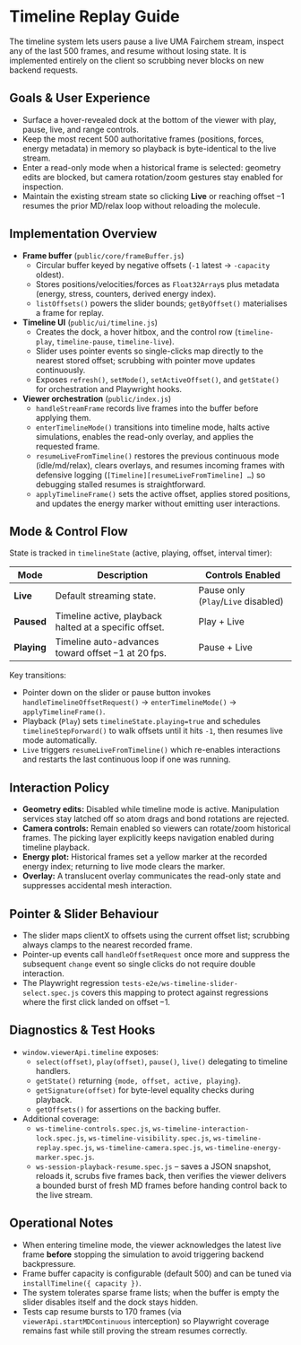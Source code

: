 # Timeline Replay Guide

The timeline system lets users pause a live UMA Fairchem stream, inspect any of the last 500 frames, and resume without losing state. It is implemented entirely on the client so scrubbing never blocks on new backend requests.

## Goals & User Experience
- Surface a hover-revealed dock at the bottom of the viewer with play, pause, live, and range controls.
- Keep the most recent 500 authoritative frames (positions, forces, energy metadata) in memory so playback is byte-identical to the live stream.
- Enter a read-only mode when a historical frame is selected: geometry edits are blocked, but camera rotation/zoom gestures stay enabled for inspection.
- Maintain the existing stream state so clicking **Live** or reaching offset −1 resumes the prior MD/relax loop without reloading the molecule.

## Implementation Overview
- **Frame buffer** (`public/core/frameBuffer.js`)
  - Circular buffer keyed by negative offsets (`-1` latest → `-capacity` oldest).
  - Stores positions/velocities/forces as `Float32Array`s plus metadata (energy, stress, counters, derived energy index).
  - `listOffsets()` powers the slider bounds; `getByOffset()` materialises a frame for replay.
- **Timeline UI** (`public/ui/timeline.js`)
  - Creates the dock, a hover hitbox, and the control row (`timeline-play`, `timeline-pause`, `timeline-live`).
  - Slider uses pointer events so single-clicks map directly to the nearest stored offset; scrubbing with pointer move updates continuously.
  - Exposes `refresh()`, `setMode()`, `setActiveOffset()`, and `getState()` for orchestration and Playwright hooks.
- **Viewer orchestration** (`public/index.js`)
  - `handleStreamFrame` records live frames into the buffer before applying them.
  - `enterTimelineMode()` transitions into timeline mode, halts active simulations, enables the read-only overlay, and applies the requested frame.
  - `resumeLiveFromTimeline()` restores the previous continuous mode (idle/md/relax), clears overlays, and resumes incoming frames with defensive logging (`[Timeline][resumeLiveFromTimeline] …`) so debugging stalled resumes is straightforward.
  - `applyTimelineFrame()` sets the active offset, applies stored positions, and updates the energy marker without emitting user interactions.

## Mode & Control Flow
State is tracked in `timelineState` (active, playing, offset, interval timer):

| Mode | Description | Controls Enabled |
| --- | --- | --- |
| **Live** | Default streaming state. | Pause only (`Play`/`Live` disabled) |
| **Paused** | Timeline active, playback halted at a specific offset. | Play + Live |
| **Playing** | Timeline auto-advances toward offset −1 at 20 fps. | Pause + Live |

Key transitions:
- Pointer down on the slider or pause button invokes `handleTimelineOffsetRequest()` → `enterTimelineMode()` → `applyTimelineFrame()`.
- Playback (`Play`) sets `timelineState.playing=true` and schedules `timelineStepForward()` to walk offsets until it hits `-1`, then resumes live mode automatically.
- `Live` triggers `resumeLiveFromTimeline()` which re-enables interactions and restarts the last continuous loop if one was running.

## Interaction Policy
- **Geometry edits:** Disabled while timeline mode is active. Manipulation services stay latched off so atom drags and bond rotations are rejected.
- **Camera controls:** Remain enabled so viewers can rotate/zoom historical frames. The picking layer explicitly keeps navigation enabled during timeline playback.
- **Energy plot:** Historical frames set a yellow marker at the recorded energy index; returning to live mode clears the marker.
- **Overlay:** A translucent overlay communicates the read-only state and suppresses accidental mesh interaction.

## Pointer & Slider Behaviour
- The slider maps clientX to offsets using the current offset list; scrubbing always clamps to the nearest recorded frame.
- Pointer-up events call `handleOffsetRequest` once more and suppress the subsequent `change` event so single clicks do not require double interaction.
- The Playwright regression `tests-e2e/ws-timeline-slider-select.spec.js` covers this mapping to protect against regressions where the first click landed on offset −1.

## Diagnostics & Test Hooks
- `window.viewerApi.timeline` exposes:
  - `select(offset)`, `play(offset)`, `pause()`, `live()` delegating to timeline handlers.
  - `getState()` returning `{mode, offset, active, playing}`.
  - `getSignature(offset)` for byte-level equality checks during playback.
  - `getOffsets()` for assertions on the backing buffer.
- Additional coverage:
  - `ws-timeline-controls.spec.js`, `ws-timeline-interaction-lock.spec.js`, `ws-timeline-visibility.spec.js`, `ws-timeline-replay.spec.js`, `ws-timeline-camera.spec.js`, `ws-timeline-energy-marker.spec.js`.
  - `ws-session-playback-resume.spec.js` – saves a JSON snapshot, reloads it, scrubs five frames back, then verifies the viewer delivers a bounded burst of fresh MD frames before handing control back to the live stream.

## Operational Notes
- When entering timeline mode, the viewer acknowledges the latest live frame **before** stopping the simulation to avoid triggering backend backpressure.
- Frame buffer capacity is configurable (default 500) and can be tuned via `installTimeline({ capacity })`.
- The system tolerates sparse frame lists; when the buffer is empty the slider disables itself and the dock stays hidden.
- Tests cap resume bursts to 170 frames (via `viewerApi.startMDContinuous` interception) so Playwright coverage remains fast while still proving the stream resumes correctly.
